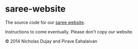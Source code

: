 saree-website
=============

The source code for our [saree website](http://sarees.herokuapp.com/).

Instructions to come eventually. Please don't copy our website.

© 2014 Nicholas Dujay and Pirave Eahalaivan
